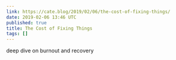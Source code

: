 ```yaml
---
link: https://cate.blog/2019/02/06/the-cost-of-fixing-things/
date: 2019-02-06 13:46 UTC
published: true
title: The Cost of Fixing Things
tags: []
---
```


deep dive on burnout and recovery
